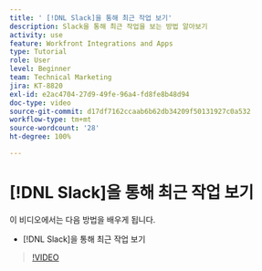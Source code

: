 ```yaml
---
title: ' [!DNL Slack]을 통해 최근 작업 보기'
description: Slack을 통해 최근 작업을 보는 방법 알아보기
activity: use
feature: Workfront Integrations and Apps
type: Tutorial
role: User
level: Beginner
team: Technical Marketing
jira: KT-8820
exl-id: e2ac4704-27d9-49fe-96a4-fd8fe8b48d94
doc-type: video
source-git-commit: d17df7162ccaab6b62db34209f50131927c0a532
workflow-type: tm+mt
source-wordcount: '28'
ht-degree: 100%

---
```


# [!DNL Slack]을 통해 최근 작업 보기

이 비디오에서는 다음 방법을 배우게 됩니다.

* [!DNL Slack]을 통해 최근 작업 보기

>[!VIDEO](https://video.tv.adobe.com/v/335120/?quality=12&learn=on&enablevpops)
